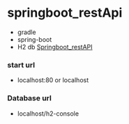 # springboot_restApi
- gradle
- spring-boot
- H2 db
[Springboot_restAPI](https://tech.kakao.com/2018/10/23/kakao-blind-recruitment-round-2/)

### start url
- localhost:80 or localhost

### Database url
- localhost/h2-console 
